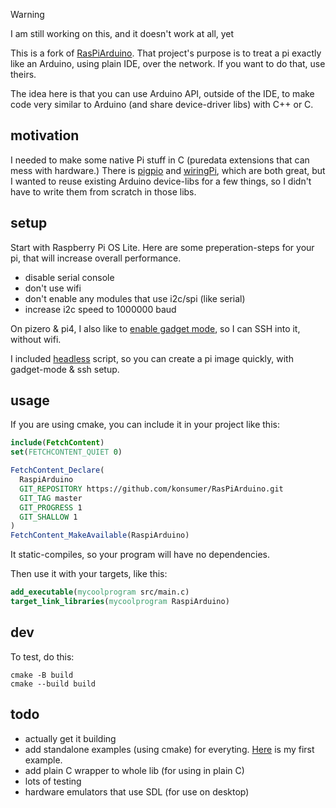 > [!WARNING]  
> I am still working on this, and it doesn't work at all, yet

This is a fork of [RasPiArduino](https://github.com/konsumer/RasPiArduino). That project's purpose is to treat a pi exactly like an Arduino, using plain IDE, over the network. If you want to do that, use theirs.

The idea here is that you can use Arduino API, outside of the IDE, to make code very similar to Arduino (and share device-driver libs) with C++ or C.

## motivation

I needed to make some native Pi stuff in C (puredata extensions that can mess with hardware.) There is [pigpio](https://abyz.me.uk/rpi/pigpio/) and [wiringPi](https://github.com/WiringPi/WiringPi), which are both great, but I wanted to reuse existing Arduino device-libs for a few things, so I didn't have to write them from scratch in those libs.

## setup

Start with Raspberry Pi OS Lite. Here are some preperation-steps for your pi, that will increase overall performance.

- disable serial console
- don't use wifi
- don't enable any modules that use i2c/spi (like serial)
- increase i2c speed to 1000000 baud

On pizero & pi4, I also like to [enable gadget mode](https://www.hardill.me.uk/wordpress/2019/11/02/pi4-usb-c-gadget/), so I can SSH into it, without wifi.

I included [headless](tools/headless) script, so you can create a pi image quickly, with gadget-mode & ssh setup.

## usage

If you are using cmake, you can include it in your project like this:

```cmake
include(FetchContent)
set(FETCHCONTENT_QUIET 0)

FetchContent_Declare(
  RaspiArduino
  GIT_REPOSITORY https://github.com/konsumer/RasPiArduino.git
  GIT_TAG master
  GIT_PROGRESS 1
  GIT_SHALLOW 1
)
FetchContent_MakeAvailable(RaspiArduino)
```

It static-compiles, so your program will have no dependencies.

Then use it with your targets, like this:

```cmake
add_executable(mycoolprogram src/main.c)
target_link_libraries(mycoolprogram RaspiArduino)
```

## dev

To test, do this:

```
cmake -B build
cmake --build build
```

## todo

- actually get it building
- add standalone examples (using cmake) for everyting. [Here](examples/Wire/digital_potentiometer) is my first example.
- add plain C wrapper to whole lib (for using in plain C)
- lots of testing
- hardware emulators that use SDL (for use on desktop)
